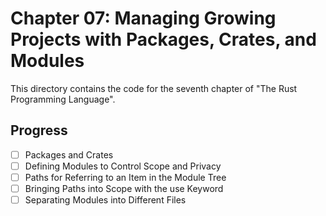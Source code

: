 # Chapter 07: Managing Growing Projects with Packages, Crates, and Modules

This directory contains the code for the seventh chapter of "The Rust
Programming Language".

## Progress

- [ ] Packages and Crates
- [ ] Defining Modules to Control Scope and Privacy
- [ ] Paths for Referring to an Item in the Module Tree
- [ ] Bringing Paths into Scope with the use Keyword
- [ ] Separating Modules into Different Files